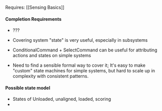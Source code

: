 Requires:
[[Sensing Basics]]
#### Completion Requirements
- ???
- Covering system "state" is very useful, especially in subsystems
- ConditionalCommand + SelectCommand can be useful for attributing actions and states on simple systems

- Need to find a sensible formal way to cover it; It's easy to make "custom" state machines for simple systems, but hard to scale up in complexity with consistent patterns.

#### Possible state model
  - States of Unloaded, unaligned, loaded, scoring
  - 